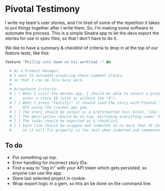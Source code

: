 # Pivotal Testimony

I write my team's user stories, and I'm tired of some of the repetition it takes to put things together after I write them. So, I'm making some software to automate the process. This is a simple Sinatra app to let the devs export the stories for use in spec files, so that I don't have to do it.

We like to have a summary & checklist of criteria to drop in at the top of our feature tests, like this:

```ruby
feature "Phillip cuts down on his workload -" do

  # As a Product Manager,
  # I want to automate producing these comment blocks,
  # so that I can do less busy work.
  #
  # Acceptance Criteria:
  # [ ] When I visit the Heroku app, I should be able to select a project and
  #     enter a story ID (with or without the "#").
  # [ ] When I press "Testify!" it should load the story with Pivotal Tracker's
  #     API using the tracker_api gem.
  # [ ] The story should be output as a preformatted text block, like this one.
  # [ ] The description should be on top, excluding everything under "NOTES:".
  # [ ] The tasks should be exported as a checklist.
  # [ ] Each line should be wrapped and indented to no more than 76 characters,
  #     so it will fit properly in the test when indented and commented out.
```

## To do
- Put something up top.
- Error handling for incorrect story IDs.
- Find a way to "log in" with your API token which gets persisted, so anyone can use the app.
- Store last selected project in cookie.
- Wrap export logic in a gem, so this an be done on the command line.
